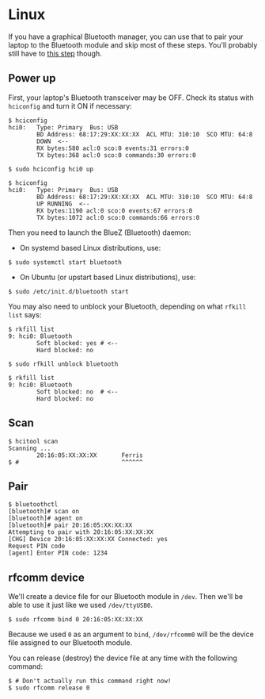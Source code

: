 # Linux

If you have a graphical Bluetooth manager, you can use that to pair your laptop to the Bluetooth
module and skip most of these steps. You'll probably still have to [this step] though.

[this step]: #rfcomm-device

## Power up

First, your laptop's Bluetooth transceiver may be OFF. Check its status with `hciconfig` and turn it
ON if necessary:

``` console
$ hciconfig
hci0:   Type: Primary  Bus: USB
        BD Address: 68:17:29:XX:XX:XX  ACL MTU: 310:10  SCO MTU: 64:8
        DOWN  <--
        RX bytes:580 acl:0 sco:0 events:31 errors:0
        TX bytes:368 acl:0 sco:0 commands:30 errors:0

$ sudo hciconfig hci0 up

$ hciconfig
hci0:   Type: Primary  Bus: USB
        BD Address: 68:17:29:XX:XX:XX  ACL MTU: 310:10  SCO MTU: 64:8
        UP RUNNING  <--
        RX bytes:1190 acl:0 sco:0 events:67 errors:0
        TX bytes:1072 acl:0 sco:0 commands:66 errors:0
```

Then you need to launch the BlueZ (Bluetooth) daemon:

- On systemd based Linux distributions, use:

``` console
$ sudo systemctl start bluetooth
```

- On Ubuntu (or upstart based Linux distributions), use:

``` console
$ sudo /etc/init.d/bluetooth start
```

You may also need to unblock your Bluetooth, depending on what `rfkill list` says:

``` console
$ rkfill list
9: hci0: Bluetooth
        Soft blocked: yes # <--
        Hard blocked: no

$ sudo rfkill unblock bluetooth

$ rkfill list
9: hci0: Bluetooth
        Soft blocked: no  # <--
        Hard blocked: no

```

## Scan

``` console
$ hcitool scan
Scanning ...
        20:16:05:XX:XX:XX       Ferris
$ #                             ^^^^^^
```

## Pair

``` console
$ bluetoothctl
[bluetooth]# scan on
[bluetooth]# agent on
[bluetooth]# pair 20:16:05:XX:XX:XX
Attempting to pair with 20:16:05:XX:XX:XX
[CHG] Device 20:16:05:XX:XX:XX Connected: yes
Request PIN code
[agent] Enter PIN code: 1234
```

## rfcomm device

We'll create a device file for our Bluetooth module in `/dev`. Then we'll be able to use it just
like we used `/dev/ttyUSB0`.

``` console
$ sudo rfcomm bind 0 20:16:05:XX:XX:XX
```

Because we used `0` as an argument to `bind`, `/dev/rfcomm0` will be the device file assigned to our
Bluetooth module.

You can release (destroy) the device file at any time with the following command:

``` console
$ # Don't actually run this command right now!
$ sudo rfcomm release 0
```
